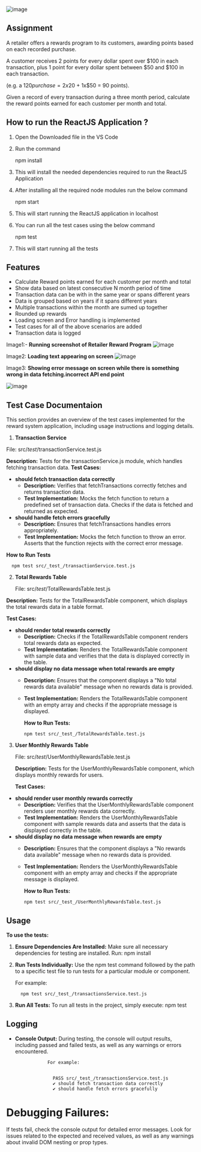 ![image](https://github.com/user-attachments/assets/8cd4c708-14cd-4eb1-9f77-9298e5242f8c)



## Assignment
A retailer offers a rewards program to its customers, awarding points based on each recorded purchase.

A customer receives 2 points for every dollar spent over $100 in each transaction, plus 1 point for every dollar spent between $50 and $100 in each transaction.

(e.g. a $120 purchase = 2x$20 + 1x$50 = 90 points).

Given a record of every transaction during a three month period, calculate the reward points earned for each customer per month and total.

## How to run the ReactJS Application ?

1. Open the Downloaded file in the VS Code

2. Run the command

   npm install

3. This will install the needed dependencies required to run the ReactJS Application

4. After installing all the required node modules run the below command

   npm start

5. This will start running the ReactJS application in localhost

6. You can run all the test cases using the below command

   npm test

7. This will start running all the tests

## Features

+ Calculate Reward points earned for each customer per month and total
+ Show data based on latest consecutive N month period of time
+ Transaction data can be with in the same year or spans different years
+ Data is grouped based on years if it spans different years
+ Multiple transactions within the month are sumed up together
+ Rounded up rewards
+ Loading screen and Error handling is implemented
+ Test cases for all of the above scenarios are added
+ Transaction data is logged

Image1:- **Running screenshot of Retailer  Reward Program**
![image](https://github.com/user-attachments/assets/409317c3-7fc0-49d9-940e-856053ad8ace)


Image2:  **Loading text appearing on screen**
![image](https://github.com/user-attachments/assets/121c545d-2c50-480f-8832-f99783f4da15)



Image3: **Showing error message on screen while there is something wrong in data fetching.incorrect API end point**

![image](https://github.com/user-attachments/assets/c036742d-e89a-49c6-872e-4b8fdbf252f7)








## Test Case Documentaion
This section provides an overview of the test cases implemented for the reward system application, including usage instructions and logging details.

1. **Transaction Service**
   
  File: src/_test_/transactionService.test.js
  
  **Description:** Tests for the transactionService.js module, which handles fetching transaction data.
  **Test Cases:**
  
 + **should fetch transaction data correctly**
   + **Description:** Verifies that fetchTransactions correctly fetches and returns transaction data.
   + **Test Implementation:** Mocks the fetch function to return a predefined set of transaction data. Checks if the data is fetched and returned as expected.
 + **should handle fetch errors gracefully**
   + **Description:** Ensures that fetchTransactions handles errors appropriately.
   + **Test Implementation:** Mocks the fetch function to throw an error. Asserts that the function rejects with the correct error message.
 
 **How to Run Tests**

 

      npm test src/_test_/transactionService.test.js
   
2. **Total Rewards Table**
   
   File: src/_test_/TotalRewardsTable.test.js
   
  **Description:** Tests for the TotalRewardsTable component, which displays the total rewards data in a table format.

  **Test Cases:**

  + **should render total rewards correctly**
    + **Description:** Checks if the TotalRewardsTable component renders total rewards data as expected.
    + **Test Implementation:** Renders the TotalRewardsTable component with sample data and verifies that the data is displayed correctly in the table.
  + **should display no data message when total rewards are empty**
    + **Description:** Ensures that the component displays a "No total rewards data available" message when no rewards data is provided.
    + **Test Implementation:** Renders the TotalRewardsTable component with an empty array and checks if the appropriate message is displayed.

      **How to Run Tests:**
      
      
          npm test src/_test_/TotalRewardsTable.test.js
      
3. **User Monthly Rewards Table**
   
   File: src/_test_/UserMonthlyRewardsTable.test.js
   
    **Description:** Tests for the UserMonthlyRewardsTable component, which displays monthly rewards for users.
   
   **Test Cases:**

 + **should render user monthly rewards correctly**
    + **Description:** Verifies that the UserMonthlyRewardsTable component renders user monthly rewards data correctly.
    + **Test Implementation:** Renders the UserMonthlyRewardsTable component with sample rewards data and asserts that the data is displayed correctly in the table.
 + **should display no data message when rewards are empty**
    + **Description:** Ensures that the component displays a "No rewards data available" message when no rewards data is provided.
    + **Test Implementation:** Renders the UserMonthlyRewardsTable component with an empty array and checks if the appropriate message is displayed.

         **How to Run Tests:**

          npm test src/_test_/UserMonthlyRewardsTable.test.js

## Usage
**To use the tests:**

1. **Ensure Dependencies Are Installed:**
Make sure all necessary dependencies for testing are installed. Run:
 npm install
2. **Run Tests Individually:**
Use the npm test command followed by the path to a specific test file to run tests for a particular module or component.

      For example:

   
         npm test src/_test_/transactionsService.test.js

4. **Run All Tests:**
To run all tests in the project, simply execute:
npm test

## Logging   
+ **Console Output:** 
                During testing, the console will output results, including passed and failed tests, as well as any warnings or errors encountered.
  
                  For example:


                    PASS src/_test_/transactionsService.test.js
                    ✔ should fetch transaction data correctly
                    ✔ should handle fetch errors gracefully



# Debugging Failures:
  If tests fail, check the console output for detailed error messages. Look for issues related to the expected and received values, as well as any warnings about invalid DOM nesting or prop types.
  
